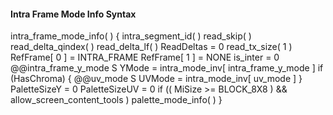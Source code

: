 #### Intra Frame Mode Info Syntax

<div class="syntax">
intra_frame_mode_info( ) {
    intra_segment_id( )
    read_skip( )
    read_delta_qindex( )
    read_delta_lf( )
    ReadDeltas = 0
    read_tx_size( 1 )
    RefFrame[ 0 ] = INTRA_FRAME
    RefFrame[ 1 ] = NONE
    is_inter = 0
    @@intra_frame_y_mode                                                S
    YMode = intra_mode_inv[ intra_frame_y_mode ]
    if (HasChroma) {
        @@uv_mode                                                       S
        UVMode = intra_mode_inv[ uv_mode ]
    }
    PaletteSizeY = 0
    PaletteSizeUV = 0
    if (( MiSize >= BLOCK_8X8 ) && allow_screen_content_tools )
        palette_mode_info( )
}
</div>

